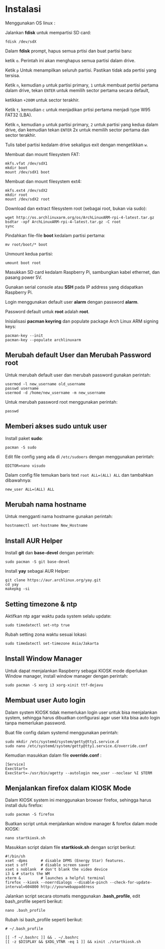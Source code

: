 # Instalasi

Menggunakan OS linux :

Jalankan **fdisk** untuk mempartisi SD card:

    fdisk /dev/sdX

Dalam **fdisk** prompt, hapus semua prtisi dan buat partisi baru:

ketik `o`. Perintah ini akan menghapus semua partisi dalam drive.

Ketik `p` Untuk menampilkan seluruh partisi. Pastikan tidak ada pertisi yang tersisa.

Ketik `n`, kemudian `p` untuk partisi primary, `1` untuk membuat pertisi pertama dalam drive, tekan `ENTER` untuk memilih sector pertama secara default,

ketikkan `+200M` untuk sector terakhir.

Ketik `t`, kemudian `c` untuk menjadikan prtisi pertama menjadi type W95 FAT32 (LBA).

Ketik `n`, kemudian `p` untuk partisi primary, `2` untuk partisi yang kedua dalam drive, dan kemudian tekan `ENTER` 2x untuk memilih sector pertama dan sector terakhir.

Tulis tabel partisi kedalam drive sekaligus exit dengan mengetikkan `w`.

Membuat dan mount filesystem FAT:

    mkfs.vfat /dev/sdX1
    mkdir boot
    mount /dev/sdX1 boot

Membuat dan mount filesystem ext4:

    mkfs.ext4 /dev/sdX2
    mkdir root
    mount /dev/sdX2 root

Download dan extract filesystem root (sebagai root, bukan via sudo):

    wget http://os.archlinuxarm.org/os/ArchLinuxARM-rpi-4-latest.tar.gz
    bsdtar -xpf ArchLinuxARM-rpi-4-latest.tar.gz -C root
    sync

Pindahkan file-file **boot** kedalam partisi pertama:

    mv root/boot/* boot

Unmount kedua partisi:

    umount boot root

Masukkan SD card kedalam Raspberry Pi, sambungkan kabel ethernet, dan pasang power 5V.

Gunakan serial console atau **SSH** pada IP address yang didapatkan Raspberry Pi.

Login menggunakan default user **alarm** dengan password **alarm**.

Password default untuk **root** adalah **root**.

Inisialisasi **pacman keyring** dan populate package Arch Linux ARM signing keys:

    pacman-key --init
    pacman-key --populate archlinuxarm

## Merubah default User dan Merubah Password root

Untuk merubah default user dan merubah password gunakan perintah:

    usermod -l new_username old_username
    passwd username
    usermod -d /home/new_username -m new_username

Untuk merubah password root menggunakan perintah:

    passwd

## Memberi akses sudo untuk user

Install paket **sudo**:

    pacman -S sudo

Edit file config yang ada di `/etc/sudoers` dengan menggunakan perintah:

    EDITOR=nano visudo

Dalam config file temukan baris text `root ALL=(ALL) ALL` dan tambahkan dibawahnya:

`new_user ALL=(ALL) ALL`

## Merubah nama hostname

Untuk mengganti nama hostname gunakan perintah:

    hostnamectl set-hostname New_Hostname

## Install AUR Helper

Install **git** dan **base-devel** dengan perintah:

    sudo pacman -S git base-devel

Install **yay** sebagai AUR Helper:

    git clone https://aur.archlinux.org/yay.git
    cd yay
    makepkg -si

## Setting timezone & ntp

Aktifkan ntp agar waktu pada system selalu update:

    sudo timedatectl set-ntp true

Rubah setting zona waktu sesuai lokasi:

    sudo timedatectl set-timezone Asia/Jakarta

## Install Window Manager

Untuk dapat menjalankan Raspberry sebagai KIOSK mode diperlukan Window manager, install window manager dengan perintah:

    sudo pacman -S xorg i3 xorg-xinit ttf-dejavu

## Membuat user Auto login

Dalam system KIOSK tidak memerlukan login user untuk bisa menjalankan system, sehingga harus dibuatkan configurasi agar user kita bisa auto login tanpa memerlukan password.

Buat file config dalam systemd menggunakan perintah:

    sudo mkdir /etc/systemd/system/getty@tty1.service.d
    sudo nano /etc/systemd/system/getty@tty1.service.d/override.conf

Kemudian masukkan dalam file **override.conf** :

    [Service]
    ExecStart=
    ExecStart=-/usr/bin/agetty --autologin new_user --noclear %I $TERM

## Menjalankan firefox dalam KIOSK Mode

Dalam KIOSK system ini menggunakan browser firefox, sehingga harus install dulu firefox:

    sudo pacman -S firefox

Buatkan script untuk menjalankan window manager & forefox dalam mode KIOSK:

    nano startkiosk.sh

Masukkan script dalam file **startkiosk.sh** dengan script berikut:

    #!/bin/sh
    xset -dpms      # disable DPMS (Energy Star) features.
    xset s off      # disable screen saver
    xset s noblank  # don't blank the video device
    i3 & # starts the WM
    xterm &         # launches a helpful terminal
    firefox --kiosk --noerrdialogs --disable-pinch --check-for-update-interval=604800 http://yourwebappaddress

Jalankan script secara otomatis menggunakan **.bash_profile**, edit bash_profile seperti berikut:

    nano .bash_profile

Rubah isi bash_profile seperti berikut:

    # ~/.bash_profile

    [[ -f ~/.bashrc ]] && . ~/.bashrc
    [[ -z $DISPLAY && $XDG_VTNR -eq 1 ]] && xinit ./startkiosk.sh
